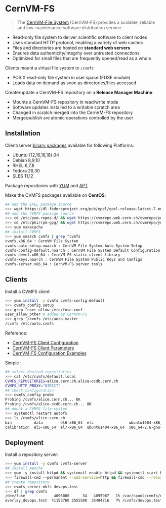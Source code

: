 # CernVM-FS

> The [CernVM-File System][cf] (CernVM-FS) provides a scalable, reliable and
> low-maintenance software distribution service.

* Read-only file system to deliver scientific software to client nodes
* Uses standard HTTP protocol, enabling a variety of web caches
* Files and directories are hosted on **standard web servers**
* Ensures data authenticity/integrity over untrusted connections
* Optimized for small files that are frequently opened/read as a whole

Clients mount a virtual file system to `/cvmfs`

* POSIX read-only file system in user space (FUSE module)
* Loads data on demand as soon as directories/files accessed

Create/update a CernVM-FS repository on a **Release Manager Machine**:

* Mounts a CernVM-FS repository in read/write mode
* Software updates installed to a writable scratch area
* Changed in scratch merged into the CernVM-FS repository
* Merge/publish are atomic operations controlled by the user

## Installation

Client/server [binary packages][bp] available for following Platforms:

* Ubuntu {12,16,16,18}.04
* Debian 8,9,10 
* RHEL 6,7,8
* Fedora 29,30
* SLES 11,12 

Package repositories with [YUM][yr] and [APT][ap]

[cf]: https://cvmfs.readthedocs.io/en/2.4/index.html
[bp]: https://cernvm.cern.ch/portal/filesystem/downloads
[yr]: https://cvmrepo.web.cern.ch/cvmrepo/yum/
[ap]: https://cvmrepo.web.cern.ch/cvmrepo/apt/

Make the CVMFS packages available on **CentOS**:

```bash
## add the EPEL package source
>>> wget https://dl.fedoraproject.org/pub/epel/epel-release-latest-7.noarch.rpm && rpm -i epel-release-latest-7.noarch.rpm
## add the CVMFS package source
>>> cd /etc/yum.repos.d/ && wget https://cvmrepo.web.cern.ch/cvmrepo/yum/cernvm.repo
>>> cd /etc/pki/rpm-gpg/ && wget https://cvmrepo.web.cern.ch/cvmrepo/yum/RPM-GPG-KEY-CernVM
>>> yum makecache 
## install CVMFS
>>> yum search cvmfs | grep ^cvmfs
cvmfs.x86_64 : CernVM File System
cvmfs-auto-setup.noarch : CernVM File System Auto System Setup
cvmfs-config-default.noarch : CernVM File System Default Configuration and
cvmfs-devel.x86_64 : CernVM-FS static client library
cvmfs-keys.noarch : CernVM File System Public Keys and Configs
cvmfs-server.x86_64 : CernVM-FS server tools
```

## Clients

Install a CVMFS client

```bash
>>> yum install -y cvmfs cvmfs-config-default
>>> cvmfs_config setup
>>> grep ^user_allow /etc/fuse.conf
user_allow_other # added by CernVM-FS
>>> grep ^/cvmfs /etc/auto.master
/cvmfs /etc/auto.cvmfs
```

Reference:

* [CernVM-FS Client Configuration](https://cvmfs.readthedocs.io/en/2.4/cpt-configure.html)
* [CernVM-FS Client Parameters](https://cvmfs.readthedocs.io/en/2.4/apx-parameters.html#apxsct-clientparameters)
* [CernVM-FS Configuration Examples](http://cernvm.cern.ch/portal/cvmfs/examples)

Simple :

```bash
## select desired repositories
>>> cat /etc/cvmfs/default.local
CVMFS_REPOSITORIES=alice.cern.ch,alice-ocdb.cern.ch
CVMFS_HTTP_PROXY="DIRECT"
## check configuration
>>> cvmfs_config probe
Probing /cvmfs/alice.cern.ch... OK
Probing /cvmfs/alice-ocdb.cern.ch... OK
## mount a CVMFS file-system
>>> systemctl restart autofs
>>> ls /cvmfs/alice.cern.ch
bin          data        el6-x86_64  etc                ubuntu1604-x86_64     x86_64-2.6-gnu-4.7.2  x86_64-2.6-gnu-4.8.4
calibration  el5-x86_64  el7-x86_64  ubuntu1404-x86_64  x86_64-2.6-gnu-4.1.2  x86_64-2.6-gnu-4.8.3
```

## Deployment

Install a repository server:

```bash
>>> yum install -y cvmfs cvmfs-server
## install Apache
>>> yum -y install httpd && systemctl enable httpd && systemctl start httpd
>>> firewall-cmd --permanent --add-service=http && firewall-cmd --reload
## create repository
>>> cvmfs_server mkfs devops.test
>>> df | grep cvmfs
/dev/fuse             4096000      34   4095967   1% /var/spool/cvmfs/devops.test/rdonly
overlay_devops.test  41153760 2555508  36484716   7% /cvmfs/devops.test
```

